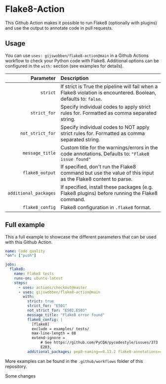 # Flake8-Action
This Github Action makes it possible to run Flake8 (optionally with plugins) and use the output to annotate code in pull requests.

## Usage
You can use `uses: gijswobben/flake8-action@main` in a Github Actions workflow to check your Python code with Flake8. Additional options can be configured in the `with:` section (see examples for details).

| Parameter | Description |
| ---:|:--- |
| `strict` | If strict is True the pipeline will fail when a Flake8 violation is encountered. Boolean, defaults to: `false`. |
| `strict_for` | Specify individual codes to apply strict rules for. Formatted as comma separated string. |
| `not_strict_for` | Specify individual codes to NOT apply strict rules for. Formatted as comma separated string. |
| `message_title` | Custom title for the warnings/errors in the code annotations. Defaults to: `"Flake8 issue found"` |
| `flake8_output` | If specified, don't run the Flake8 command but use the value of this input as the Flake8 content to parse. |
| `additional_packages` | If specified, install these packages (e.g. Flake8 plugins) before running the Flake8 command. |
| `flake8_config` | Flake8 configuration in `.flake8` format. |

## Full example
This a full example to showcase the different parameters that can be used with this Github Action.

```yaml
name: Code quality
"on": ["push"]

jobs:
  flake8:
    name: Flake8 tests
    runs-on: ubuntu-latest
    steps:
      - uses: actions/checkout@master
      - uses: gijswobben/flake8-action@main
        with:
          strict: true
          strict_for: "E501"
          not_strict_for: "E502,E503"
          message_title: "Flake8 error found"
          flake8_config: |
            [flake8]
            exclude = examples/ tests/
            max-line-length = 88
            extend-ignore =
                # See https://github.com/PyCQA/pycodestyle/issues/373
                E203,
          additional_packages: pep8-naming==0.13.2 flake8-annotations==2.9.1 darglint==1.8.1 flake8-bugbear==22.10.27
```

More examples can be found in the `.github/workflows` folder of this repository.

Some changes